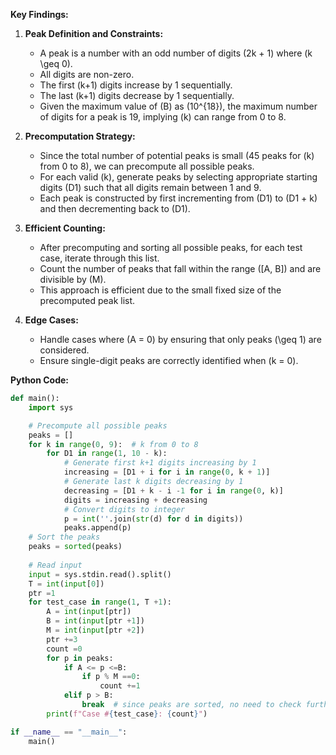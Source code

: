 **Key Findings:**

1. **Peak Definition and Constraints:**
   - A peak is a number with an odd number of digits \(2k + 1\) where \(k \geq 0\).
   - All digits are non-zero.
   - The first \(k+1\) digits increase by 1 sequentially.
   - The last \(k+1\) digits decrease by 1 sequentially.
   - Given the maximum value of \(B\) as \(10^{18}\), the maximum number of digits for a peak is 19, implying \(k\) can range from 0 to 8.

2. **Precomputation Strategy:**
   - Since the total number of potential peaks is small (45 peaks for \(k\) from 0 to 8), we can precompute all possible peaks.
   - For each valid \(k\), generate peaks by selecting appropriate starting digits \(D1\) such that all digits remain between 1 and 9.
   - Each peak is constructed by first incrementing from \(D1\) to \(D1 + k\) and then decrementing back to \(D1\).

3. **Efficient Counting:**
   - After precomputing and sorting all possible peaks, for each test case, iterate through this list.
   - Count the number of peaks that fall within the range \([A, B]\) and are divisible by \(M\).
   - This approach is efficient due to the small fixed size of the precomputed peak list.

4. **Edge Cases:**
   - Handle cases where \(A = 0\) by ensuring that only peaks \(\geq 1\) are considered.
   - Ensure single-digit peaks are correctly identified when \(k = 0\).

**Python Code:**

```python
def main():
    import sys

    # Precompute all possible peaks
    peaks = []
    for k in range(0, 9):  # k from 0 to 8
        for D1 in range(1, 10 - k):
            # Generate first k+1 digits increasing by 1
            increasing = [D1 + i for i in range(0, k + 1)]
            # Generate last k digits decreasing by 1
            decreasing = [D1 + k - i -1 for i in range(0, k)]
            digits = increasing + decreasing
            # Convert digits to integer
            p = int(''.join(str(d) for d in digits))
            peaks.append(p)
    # Sort the peaks
    peaks = sorted(peaks)
    
    # Read input
    input = sys.stdin.read().split()
    T = int(input[0])
    ptr =1
    for test_case in range(1, T +1):
        A = int(input[ptr])
        B = int(input[ptr +1])
        M = int(input[ptr +2])
        ptr +=3
        count =0
        for p in peaks:
            if A <= p <=B:
                if p % M ==0:
                    count +=1
            elif p > B:
                break  # since peaks are sorted, no need to check further
        print(f"Case #{test_case}: {count}")

if __name__ == "__main__":
    main()
```